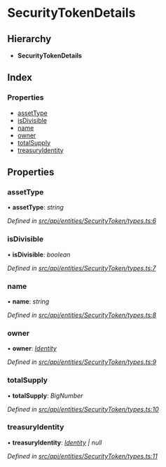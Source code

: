 # SecurityTokenDetails

## Hierarchy

* **SecurityTokenDetails**

## Index

### Properties

* [assetType](securitytokendetails.md#assettype)
* [isDivisible](securitytokendetails.md#isdivisible)
* [name](securitytokendetails.md#name)
* [owner](securitytokendetails.md#owner)
* [totalSupply](securitytokendetails.md#totalsupply)
* [treasuryIdentity](securitytokendetails.md#treasuryidentity)

## Properties

### assetType

• **assetType**: _string_

_Defined in_ [_src/api/entities/SecurityToken/types.ts:6_](https://github.com/PolymathNetwork/polymesh-sdk/blob/da32f46a/src/api/entities/SecurityToken/types.ts#L6)

### isDivisible

• **isDivisible**: _boolean_

_Defined in_ [_src/api/entities/SecurityToken/types.ts:7_](https://github.com/PolymathNetwork/polymesh-sdk/blob/da32f46a/src/api/entities/SecurityToken/types.ts#L7)

### name

• **name**: _string_

_Defined in_ [_src/api/entities/SecurityToken/types.ts:8_](https://github.com/PolymathNetwork/polymesh-sdk/blob/da32f46a/src/api/entities/SecurityToken/types.ts#L8)

### owner

• **owner**: [_Identity_](../classes/identity.md)

_Defined in_ [_src/api/entities/SecurityToken/types.ts:9_](https://github.com/PolymathNetwork/polymesh-sdk/blob/da32f46a/src/api/entities/SecurityToken/types.ts#L9)

### totalSupply

• **totalSupply**: _BigNumber_

_Defined in_ [_src/api/entities/SecurityToken/types.ts:10_](https://github.com/PolymathNetwork/polymesh-sdk/blob/da32f46a/src/api/entities/SecurityToken/types.ts#L10)

### treasuryIdentity

• **treasuryIdentity**: [_Identity_](../classes/identity.md) _\| null_

_Defined in_ [_src/api/entities/SecurityToken/types.ts:11_](https://github.com/PolymathNetwork/polymesh-sdk/blob/da32f46a/src/api/entities/SecurityToken/types.ts#L11)

